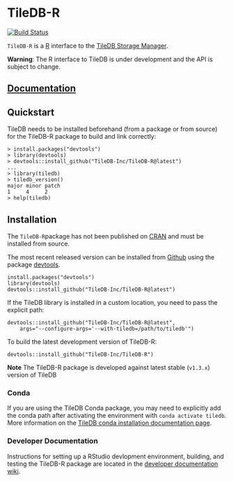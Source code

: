 # TileDB-R

[![Build Status](https://travis-ci.org/TileDB-Inc/TileDB-R.svg?branch=master)](https://travis-ci.org/TileDB-Inc/TileDB-R)

`TileDB-R` is a [R](https://www.r-project.org/) interface to the [TileDB Storage Manager](http://tiledb.io). 

**Warning**: The R interface to TileDB is under development and the API is subject to change.

## [Documentation](https://tiledb-inc.github.io/TileDB-R/)

## Quickstart

TileDB needs to be installed beforehand (from a package or from source)
for the TileDB-R package to build and link correctly:
  
    > install.packages("devtools")
    > library(devtools)
    > devtools::install_github("TileDB-Inc/TileDB-R@latest")
    ...
    > library(tiledb)
    > tiledb_version()
    major minor patch
    1     4     2 
    > help(tiledb)

## Installation

The `TileDB-R`package has not been published on [CRAN](https://cran.r-project.org/)
and must be installed from source.

The most recent released version can be installed from [Github](https://github.com/TileDB-Inc/TileDB-R) using the package [devtools](https://github.com/r-lib/devtools).
    
    install.packages("devtools") 
    library(devtools)
    devtools::install_github("TileDB-Inc/TileDB-R@latest")

If the TileDB library is installed in a custom location, you need to pass the explicit path:
  
    devtools::install_github("TileDB-Inc/TileDB-R@latest",
        args="--configure-args='--with-tiledb=/path/to/tiledb'")

To build the latest development version of TileDB-R:

    devtools::install_github("TileDB-Inc/TileDB-R")
    
**Note** The TileDB-R package is developed against latest stable (`v1.3.x`) version of TileDB 

### Conda

If you are using the TileDB Conda package, you may need to explicitly add the conda path
after activating the environment with `conda activate tiledb`.  More information on the
[TileDB conda installation documentation page](https://docs.tiledb.io/en/stable/installation.html#conda).

### Developer Documentation

Instructions for setting up a RStudio devlopment environment, building, and testing the TileDB-R package are located in the [developer documentation wiki](https://github.com/TileDB-Inc/TileDB-R/wiki).
